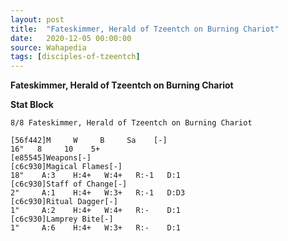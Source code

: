 ```yaml
---
layout: post
title:  "Fateskimmer, Herald of Tzeentch on Burning Chariot"
date:   2020-12-05 00:00:00
source: Wahapedia
tags: [disciples-of-tzeentch]
---
```


**Fateskimmer, Herald of Tzeentch on Burning Chariot**

**Stat Block**
```
8/8 Fateskimmer, Herald of Tzeentch on Burning Chariot
```

```
[56f442]M     W     B     Sa    [-]
16"   8     10    5+    
[e85545]Weapons[-]
[c6c930]Magical Flames[-]
18"    A:3    H:4+   W:4+   R:-1   D:1   
[c6c930]Staff of Change[-]
2"     A:1    H:4+   W:3+   R:-1   D:D3  
[c6c930]Ritual Dagger[-]
1"     A:2    H:4+   W:4+   R:-    D:1   
[c6c930]Lamprey Bite[-]
1"     A:6    H:4+   W:3+   R:-    D:1   
```
    